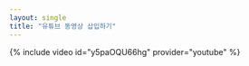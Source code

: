 ```yaml
---
layout: single
title: "유튜브 동영상 삽입하기"
---
```

{% include video id="y5paOQU66hg" provider="youtube" %}
